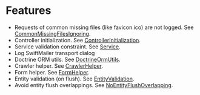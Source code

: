 # Features

- Requests of common missing files (like favicon.ico) are not logged. See [CommonMissingFilesIgnoring](https://github.com/frosas/misc-bundle/blob/master/Frosas/MiscBundle/EventListener/CommonMissingFilesIgnoring.php).
- Controller initialization. See [ControllerInitialization](https://github.com/frosas/misc-bundle/blob/master/Frosas/MiscBundle/EventListener/ControllerInitialization.php).
- Service validation constraint. See [Service](https://github.com/frosas/misc-bundle/blob/master/Frosas/MiscBundle/Constraint/Service.php).
- Log SwiftMailer transport dialog
- Doctrine ORM utils. See [DoctrineOrmUtils](https://github.com/frosas/misc-bundle/blob/master/Frosas/MiscBundle/DoctrineOrmUtils.php).
- Crawler helper. See [CrawlerHelper](https://github.com/frosas/misc-bundle/blob/master/Frosas/MiscBundle/CrawlerHelper.php).
- Form helper. See [FormHelper](https://github.com/frosas/misc-bundle/blob/master/Frosas/MiscBundle/FormHelper.php).
- Entity validation (on flush). See [EntityValidation](https://github.com/frosas/misc-bundle/blob/master/Frosas/MiscBundle/EventListener/EntityValidation.php).
- Avoid entity flush overlappings. See [NoEntityFlushOverlapping](https://github.com/frosas/misc-bundle/blob/master/Frosas/MiscBundle/EventListener/NoEntityFlushOverlapping.php).